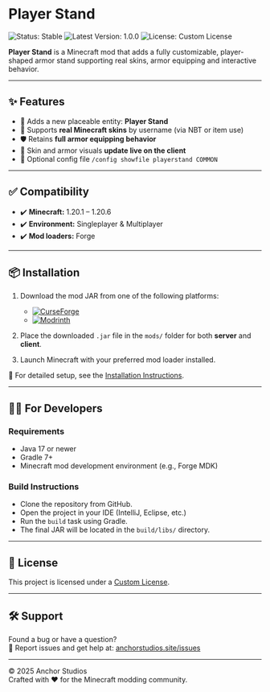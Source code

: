 # Player Stand

![Status: Stable](https://img.shields.io/badge/Status-Stable-green)  ![Latest Version: 1.0.0](https://img.shields.io/badge/Latest%20Version-1.0.0-blue)  ![License: Custom License](https://img.shields.io/badge/License-Custom-yellow)

**Player Stand** is a Minecraft mod that adds a fully customizable, player-shaped armor stand supporting real skins, armor equipping and interactive behavior.

---

## ✨ Features

- 🧍 Adds a new placeable entity: **Player Stand**
- 🧥 Supports **real Minecraft skins** by username (via NBT or item use)
- 🛡️ Retains **full armor equipping behavior**
- 🔄 Skin and armor visuals **update live on the client**
- 🔧 Optional config file ```/config showfile playerstand COMMON```

---

## ✅ Compatibility

- ✔️ **Minecraft:** 1.20.1 – 1.20.6
- ✔️ **Environment:** Singleplayer & Multiplayer
- ✔️ **Mod loaders:** Forge

---

## 📦 Installation

1. Download the mod JAR from one of the following platforms:
   - [![CurseForge](https://img.shields.io/badge/CurseForge-Download-orange?logo=curseforge)](https://www.curseforge.com/minecraft/mc-mods/playerstand)
   - [![Modrinth](https://img.shields.io/modrinth/dt/playerstand?color=green&label=Modrinth)](https://modrinth.com/mod/playerstand)

2. Place the downloaded `.jar` file in the `mods/` folder for both **server** and **client**.

3. Launch Minecraft with your preferred mod loader installed.

🔧 For detailed setup, see the [Installation Instructions](https://www.anchorstudios.site/wiki/playerstand/download).

---

## 👩‍💻 For Developers

### Requirements

- Java 17 or newer  
- Gradle 7+  
- Minecraft mod development environment (e.g., Forge MDK)

### Build Instructions

- Clone the repository from GitHub.
- Open the project in your IDE (IntelliJ, Eclipse, etc.)
- Run the `build` task using Gradle.
- The final JAR will be located in the `build/libs/` directory.

---

## 📜 License

This project is licensed under a [Custom License](LICENSE).

---

## 🛠️ Support

Found a bug or have a question?  
📮 Report issues and get help at: [anchorstudios.site/issues](https://www.anchorstudios.site/issues)

---

© 2025 Anchor Studios  
Crafted with ♥ for the Minecraft modding community.
